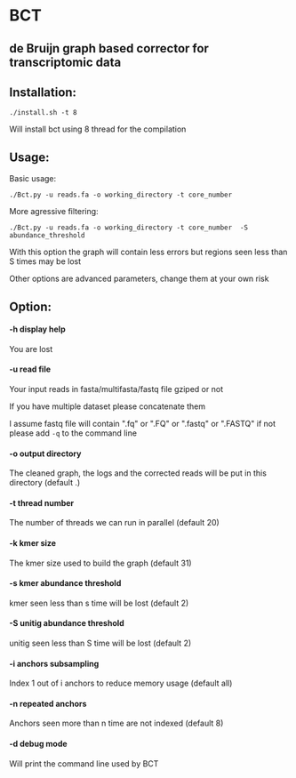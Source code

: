 # BCT
## de Bruijn graph based corrector for transcriptomic data

## Installation:
```./install.sh -t 8```

Will install bct using 8 thread for the compilation

## Usage:

Basic usage:

```./Bct.py -u reads.fa -o working_directory -t core_number ```

More agressive filtering:

```./Bct.py -u reads.fa -o working_directory -t core_number  -S abundance_threshold```

With this option the graph will contain less errors but regions seen less than S times may be lost

Other options are advanced parameters, change them at your own risk


## Option:

#### -h display help 
You are lost

#### -u read file 
Your input reads in fasta/multifasta/fastq file gziped or not

If you have multiple dataset please concatenate them

I assume fastq file will contain ".fq" or ".FQ" or ".fastq" or ".FASTQ" if not please add ```-q``` to the command line

#### -o output directory
The cleaned graph, the logs and the corrected reads will be put in this directory (default .)

#### -t thread number
The number of threads we can run in parallel (default 20)

#### -k kmer size
The kmer size used to build the graph (default 31)

#### -s kmer abundance threshold
kmer seen less than s time will be lost (default 2)

#### -S unitig abundance threshold
unitig seen less than S time will be lost (default 2)

#### -i anchors subsampling
 Index 1 out of i anchors to reduce memory usage (default all)
 
 #### -n repeated anchors
 Anchors seen more than n time are not indexed (default 8) 
 
 #### -d debug mode
 Will print the command line used by BCT
 
 
 


